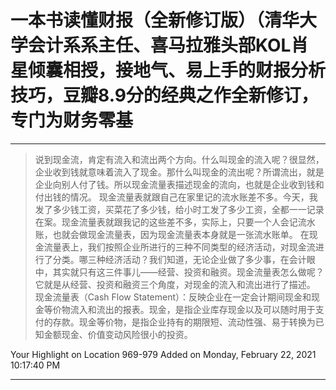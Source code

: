 # 一本书读懂财报（全新修订版）（清华大学会计系系主任、喜马拉雅头部KOL肖星倾囊相授，接地气、易上手的财报分析技巧，豆瓣8.9分的经典之作全新修订，专门为财务零基

---

> 说到现金流，肯定有流入和流出两个方向。什么叫现金的流入呢？很显然，企业收到钱就意味着流入了现金。那什么叫现金的流出呢？所谓流出，就是企业向别人付了钱。所以现金流量表描述现金的流向，也就是企业收到钱和付出钱的情况。 现金流量表就跟自己在家里记的流水账差不多。今天，我发了多少钱工资，买菜花了多少钱，给小时工发了多少工资，全都一一记录在案。现金流量表就跟我记的这些差不多，实际上，只要一个人会记流水账，也就会做现金流量表，因为现金流量表本身就是一张流水账单。 在现金流量表上，我们按照企业所进行的三种不同类型的经济活动，对现金流进行了分类。哪三种经济活动？我们知道，无论企业做了多少事，在会计眼中，其实就只有这三件事儿——经营、投资和融资。现金流量表怎么做呢？它就是从经营、投资和融资三个角度，对现金的流入和流出进行了描述。 现金流量表（Cash Flow Statement）：反映企业在一定会计期间现金和现金等价物流入和流出的报表。现金，是指企业库存现金以及可以随时用于支付的存款。现金等价物，是指企业持有的期限短、流动性强、易于转换为已知金额现金、价值变动风险很小的投资。

Your Highlight on Location 969-979 Added on Monday, February 22, 2021 10:17:40 PM

---


